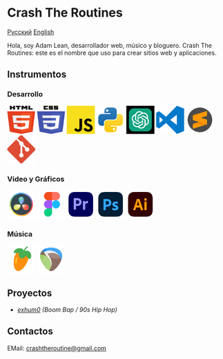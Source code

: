 # Crash The Routines

[Русский](README_Ru.md) [English](README.md)

Hola, soy Adam Lean, desarrollador web, músico y bloguero.
Crash The Routines: este es el nombre que uso para crear sitios web y aplicaciones.

## Instrumentos

### Desarrollo

<img src="./static/assets/svg/html5.svg" width="65" height="65"> <img src="./static//assets/svg/css3.svg" width="65" height="65"> <img src="./static//assets/svg/JS.svg" width="65" height="65"> <img src="./static//assets/svg/python.svg" width="65" height="65"> <img src="./static//assets/svg/chatgpt.svg" width="65" height="65" color="green">
<img src="./static//assets/svg/visual-studio-code-logo-svgrepo-com.svg" width="65" height="65"> <img src="./static//assets/svg/sublime-text-svgrepo-com.svg" width="65" height="65"> <img src="./static//assets/svg/git-icon-logo-svgrepo-com.svg" width="65" height="65">

<!-- <img src="../static//assets/svg/React.svg" width="65" height="65"> <img src="../static//assets/svg/typescript-logo-svgrepo-com.svg" width="65" height="65"> -->

### Video y Gráficos

<img src="./static//assets/svg/davinci.svg" width="65" height="65"> <img src="./static//assets/svg/figma-svgrepo-com.svg" width="65" height="65"> <img src="./static//assets/svg/adobe-premiere-svgrepo-com.svg" width="65" height="65">
<img src="./static//assets/svg/adobe-photoshop-svgrepo-com.svg" width="65" height="65"> <img src="./static//assets/svg/adobe-illustrator-svgrepo-com.svg" width="65" height="65">

### Música

<img src="./static//assets/svg/flstudio.svg" width="65" height="65"> <img src="./static//assets/svg/reaper.svg" width="65" height="65">

## Proyectos

- _[exhum0](https://github.com/crashtheroutines/exhum0) (Boom Bap / 90s Hip Hop)_

## Contactos

EMail: crashtheroutine@gmail.com
